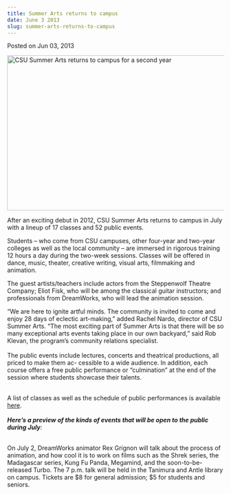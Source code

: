 ```yaml
---
title: Summer Arts returns to campus
date: June 3 2013
slug: summer-arts-returns-to-campus
---
```


 



<span class="date">Posted on Jun 03, 2013    </span>
<p><img alt="CSU Summer Arts returns to campus for a second year" height="360" src="https://news.csumb.edu/sites/default/files/65/attachments/news/images/web_summer-arts.jpg" width="540"/></p>
<p>After an exciting debut in 2012, CSU Summer Arts returns to
campus in July with a lineup of 17 classes and 52 public
events.</p>
<p>Students &#x2013; who come from CSU campuses, other four-year and
two-year colleges as well as the local community &#x2013; are immersed in
rigorous training 12 hours a day during the two-week sessions.
Classes will be offered in dance, music, theater, creative writing,
visual arts, filmmaking and animation.</p>
<p>The guest artists/teachers include actors from the Steppenwolf
Theatre Company; Eliot Fisk, who will be among the classical guitar
instructors; and professionals from DreamWorks, who will lead the
animation session.</p>
<p>&#x201C;We are here to ignite artful minds. The community is invited to
come and enjoy 28 days of eclectic art-making,&#x201D; added Rachel Nardo,
director of CSU Summer Arts. &#x201C;The most exciting part of Summer Arts
is that there will be so many exceptional arts events taking place
in our own backyard,&#x201D; said Rob Klevan, the program&#x2019;s community
relations specialist.<br>
<br>
The public events include lectures, concerts and theatrical
productions, all priced to make them ac- cessible to a wide
audience. In addition, each course offers a free public performance
or &#x201C;culmination&#x201D; at the end of the session where students showcase
their talents.</br></br></p>
<p>A list of classes as well as the schedule of public performances
is available <a href="https://www.csusummerarts.org" rel="nofollow">here</a>.<br>
<br>
<em><strong>Here&#x2019;s a preview of the kinds of events that will be
open to the public during July</strong>:</em></br></br></p>
<p>On July 2, DreamWorks animator Rex Grignon will talk about the
process of animation, and how cool it is to work on films such as
the Shrek series, the Madagascar series, Kung Fu Panda, Megamind,
and the soon-to-be-released Turbo. The 7 p.m. talk will be held in
the Tanimura and Antle library on campus. Tickets are $8 for
general admission; $5 for students and seniors.</p>





 
